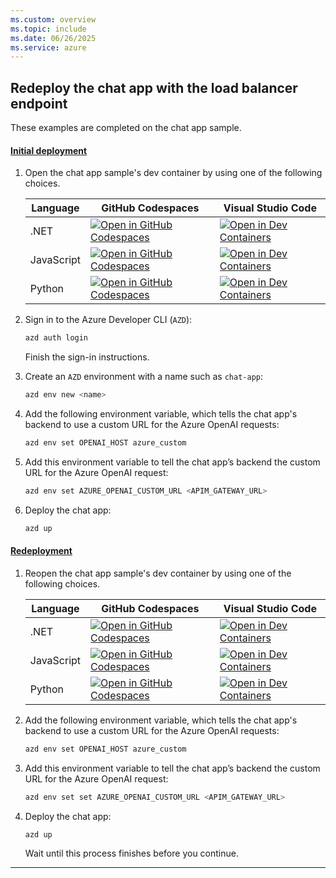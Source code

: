 ```yaml
---
ms.custom: overview
ms.topic: include
ms.date: 06/26/2025
ms.service: azure
---
```


## Redeploy the chat app with the load balancer endpoint

These examples are completed on the chat app sample.

#### [Initial deployment](#tab/initial-deployment)

1. Open the chat app sample's dev container by using one of the following choices.

    |Language|GitHub Codespaces|Visual Studio Code|
    |--|--|--|
    |.NET|[![Open in GitHub Codespaces](https://github.com/codespaces/badge.svg)](https://codespaces.new/Azure-Samples/azure-search-openai-demo-csharp)|[![Open in Dev Containers](https://img.shields.io/static/v1?label=Dev%20Containers&message=Open&color=blue&logo=visualstudiocode)](https://vscode.dev/redirect?url=vscode://ms-vscode-remote.remote-containers/cloneInVolume?url=https://github.com/azure-samples/azure-search-openai-demo-csharp)|
    |JavaScript|[![Open in GitHub Codespaces](https://github.com/codespaces/badge.svg)](https://codespaces.new/Azure-Samples/azure-search-openai-javascript)|[![Open in Dev Containers](https://img.shields.io/static/v1?label=Dev%20Containers&message=Open&color=blue&logo=visualstudiocode)](https://vscode.dev/redirect?url=vscode://ms-vscode-remote.remote-containers/cloneInVolume?url=https://github.com/azure-samples/azure-search-openai-javascript)|
    |Python|[![Open in GitHub Codespaces](https://github.com/codespaces/badge.svg)](https://codespaces.new/Azure-Samples/azure-search-openai-demo)|[![Open in Dev Containers](https://img.shields.io/static/v1?label=Dev%20Containers&message=Open&color=blue&logo=visualstudiocode)](https://vscode.dev/redirect?url=vscode://ms-vscode-remote.remote-containers/cloneInVolume?url=https://github.com/azure-samples/azure-search-openai-demo)|

1. Sign in to the Azure Developer CLI (`AZD`):

    ```bash
    azd auth login
    ```

    Finish the sign-in instructions.

1. Create an `AZD` environment with a name such as `chat-app`:

    ```bash
    azd env new <name>
    ```

1. Add the following environment variable, which tells the chat app's backend to use a custom URL for the Azure OpenAI requests:

    ```bash
    azd env set OPENAI_HOST azure_custom
    ```

1. Add this environment variable to tell the chat app’s backend the custom URL for the Azure OpenAI request:

    ```bash
    azd env set AZURE_OPENAI_CUSTOM_URL <APIM_GATEWAY_URL>
    ```

1. Deploy the chat app:

    ```bash
    azd up
    ```

#### [Redeployment](#tab/redeployment)

1. Reopen the chat app sample's dev container by using one of the following choices.

    |Language|GitHub Codespaces|Visual Studio Code|
    |--|--|--|
    |.NET|[![Open in GitHub Codespaces](https://github.com/codespaces/badge.svg)](https://codespaces.new/Azure-Samples/azure-search-openai-demo-csharp)|[![Open in Dev Containers](https://img.shields.io/static/v1?label=Dev%20Containers&message=Open&color=blue&logo=visualstudiocode)](https://vscode.dev/redirect?url=vscode://ms-vscode-remote.remote-containers/cloneInVolume?url=https://github.com/azure-samples/azure-search-openai-demo-csharp)|
    |JavaScript|[![Open in GitHub Codespaces](https://github.com/codespaces/badge.svg)](https://codespaces.new/Azure-Samples/azure-search-openai-javascript)|[![Open in Dev Containers](https://img.shields.io/static/v1?label=Dev%20Containers&message=Open&color=blue&logo=visualstudiocode)](https://vscode.dev/redirect?url=vscode://ms-vscode-remote.remote-containers/cloneInVolume?url=https://github.com/azure-samples/azure-search-openai-javascript)|
    |Python|[![Open in GitHub Codespaces](https://github.com/codespaces/badge.svg)](https://codespaces.new/Azure-Samples/azure-search-openai-demo)|[![Open in Dev Containers](https://img.shields.io/static/v1?label=Dev%20Containers&message=Open&color=blue&logo=visualstudiocode)](https://vscode.dev/redirect?url=vscode://ms-vscode-remote.remote-containers/cloneInVolume?url=https://github.com/azure-samples/azure-search-openai-demo)|

1. Add the following environment variable, which tells the chat app's backend to use a custom URL for the Azure OpenAI requests:

    ```bash
    azd env set OPENAI_HOST azure_custom
    ```

1. Add this environment variable to tell the chat app’s backend the custom URL for the Azure OpenAI request:

    ```bash
    azd env set set AZURE_OPENAI_CUSTOM_URL <APIM_GATEWAY_URL>
    ```

1. Deploy the chat app:

    ```bash
    azd up
    ```

    Wait until this process finishes before you continue.

---
